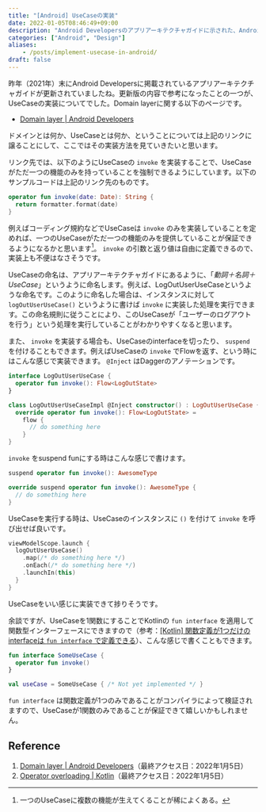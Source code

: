 ```yaml
---
title: "[Android] UseCaseの実装"
date: 2022-01-05T08:46:49+09:00
description: "Android Developersのアプリアーキテクチャガイドに示された、AndroidにおけるUseCase層の実装方針についてのメモです。"
categories: ["Android", "Design"]
aliases:
    - /posts/implement-usecase-in-android/
draft: false
---
```


昨年（2021年）末にAndroid Developersに掲載されているアプリアーキテクチャガイドが更新されていましたね。更新版の内容で参考になったことの一つが、UseCaseの実装についてでした。Domain layerに関する以下のページです。

- [Domain layer | Android Developers](https://developer.android.com/jetpack/guide/domain-layer)

ドメインとは何か、UseCaseとは何か、ということについては上記のリンクに譲ることにして、ここではその実装方法を見ていきたいと思います。

リンク先では、以下のようにUseCaseの `invoke` を実装することで、UseCaseがただ一つの機能のみを持っていることを強制できるようにしています。以下のサンプルコードは上記のリンク先のものです。

```kotlin
operator fun invoke(date: Date): String {
  return formatter.format(date)
}
```

例えばコーディング規約などでUseCaseは `invoke` のみを実装していることを定めれば、一つのUseCaseがただ一つの機能のみを提供していることが保証できるようになるかと思います[^a]。 `invoke` の引数と返り値は自由に定義できるので、実装上も不便はなさそうです。

UseCaseの命名は、アプリアーキテクチャガイドにあるように、「_動詞＋名詞＋UseCase_」というように命名します。例えば、LogOutUserUseCaseというような命名です。このように命名した場合は、インスタンスに対して `logOutUserUseCase()` というように書けば `invoke` に実装した処理を実行できます。この命名規則に従うことにより、このUseCaseが「ユーザーのログアウトを行う」という処理を実行していることがわかりやすくなると思います。

また、 `invoke` を実装する場合も、UseCaseのinterfaceを切ったり、 `suspend` を付けることもできます。例えばUseCaseの `invoke` でFlowを返す、という時にはこんな感じで実装できます。 `@Inject` はDaggerのアノテーションです。

```kotlin
interface LogOutUserUseCase {
  operator fun invoke(): Flow<LogOutState>
}
```

```kotlin
class LogOutUserUseCaseImpl @Inject constructor() : LogOutUserUseCase {
  override operator fun invoke(): Flow<LogOutState> =
    flow {
      // do something here
    }
}
```

`invoke` をsuspend funにする時はこんな感じで書けます。

```kotlin
suspend operator fun invoke(): AwesomeType
```

```kotlin
override suspend operator fun invoke(): AwesomeType {
  // do something here
}
```

UseCaseを実行する時は、UseCaseのインスタンスに `()` を付けて `invoke` を呼び出せば良いです。

```kotlin
viewModelScope.launch {
  logOutUserUseCase()
    .map(/* do something here */)
    .onEach(/* do something here */)
    .launchIn(this)
  }
}
```

UseCaseをいい感じに実装できて捗りそうです。

余談ですが、UseCaseを1関数にすることでKotlinの `fun interface` を適用して関数型インターフェースにできますので（参考：[[Kotlin] 関数定義が1つだけのinterfaceは `fun interface` で定義できる](https://okuzawats.com/blog/functional-interface/)）、こんな感じで書くこともできます。

```kotlin
fun interface SomeUseCase {
  operator fun invoke()
}
```

```kotlin
val useCase = SomeUseCase { /* Not yet implemented */ }
```

`fun interface` は関数定義が1つのみであることがコンパイラによって検証されますので、UseCaseが1関数のみであることが保証できて嬉しいかもしれません。

[^a]: 一つのUseCaseに複数の機能が生えてくることが稀によくある。

## Reference
1. [Domain layer | Android Developers](https://developer.android.com/jetpack/guide/domain-layer)（最終アクセス日：2022年1月5日）
2. [Operator overloading | Kotlin](https://kotlinlang.org/docs/operator-overloading.html#invoke-operator)（最終アクセス日：2022年1月5日）

